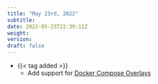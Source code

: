 ```yaml
---
title: "May 23rd, 2022"
subtitle:
date: 2022-05-23T22:39:11Z
weight:
version:
draft: false
---
```


<!-- Available tags are: added, changed, deprecated, removed, fixed, performance, security -->
- {{< tag added >}}
    - Add support for [Docker Compose Overlays](https://docs.docker.com/compose/extends/#adding-and-overriding-configuration)
